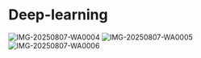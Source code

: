 # Deep-learning
![IMG-20250807-WA0004](https://github.com/user-attachments/assets/10344bf3-598b-4ec4-9170-1f8b419aed20)
![IMG-20250807-WA0005](https://github.com/user-attachments/assets/61dabc5b-b92b-40a5-bb5b-cbd10ea9f462)
![IMG-20250807-WA0006](https://github.com/user-attachments/assets/53f881d0-a777-4a64-8c7b-e0fcecc80631)
